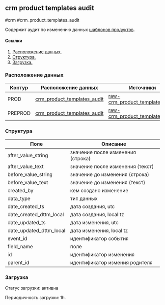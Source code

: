 ## crm product templates audit
#crm #crm_product_templates_audit

Содержит аудит по изменению данных [шаблонов продуктов](https://a.yandex-team.ru/arc_vcs/cloud/dwh/nirvana/vh/workflows/ods/yt/crm/crm_product_templates).


#### Ссылки
1. [Расположение данных.](#расположение-данных)
2. [Структура.](#структура)
3. [Загрузка.](#загрузка)


### Расположение данных

| Контур  | Расположение данных                                                                                                                          | Источники                                                                                                                                                       |
|---------|----------------------------------------------------------------------------------------------------------------------------------------------|-----------------------------------------------------------------------------------------------------------------------------------------------------------------|
| PROD    | [crm_product_templates_audit](https://yt.yandex-team.ru/hahn/navigation?path=//home/cloud-dwh/data/prod/ods/crm/crm_product_templates_audit) | [raw-crm_product_templates_audit](https://yt.yandex-team.ru/hahn/navigation?path=//home/cloud-dwh/data/prod/raw/mysql/crm-cloud/cloud8_product_templates_audit) |
| PREPROD | [crm_product_templates_audit](https://yt.yandex-team.ru/hahn/navigation?path=//home/cloud-dwh/data/prod/ods/crm/crm_product_templates_audit) | [raw-crm_product_templates_audit](https://yt.yandex-team.ru/hahn/navigation?path=//home/cloud-dwh/data/prod/raw/mysql/crm-cloud/cloud8_product_templates_audit) |


### Структура

| Поле                    | Описание                          |
|-------------------------|-----------------------------------|
| after_value_string      | значение после изменения (строка) |
| after_value_text        | значение после изменения (текст)  |
| before_value_string     | значение до изменения (строка)    |
| before_value_text       | значение до изменения (текст)     |
| created_by              | кем создано изменение             |
| data_type               | тип данных                        |
| date_created_ts         | дата создания, utc                |
| date_created_dttm_local | дата создания, local tz           |
| date_updated_ts         | дата изменения, utc               |
| date_updated_dttm_local | дата изменения, local tz          |
| event_id                | идентификатор события             |
| field_name              | поле                              |
| id                      | идентификатор изменения           |
| parent_id               | идентификатор измения родителя    |


### Загрузка
Статус загрузки: активна

Периодичность загрузки: 1h.
